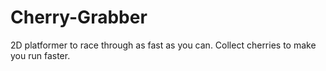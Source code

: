 # Cherry-Grabber
2D platformer to race through as fast as you can. Collect cherries to make you run faster. 
